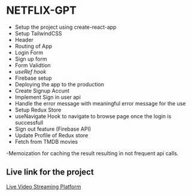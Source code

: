 
# NETFLIX-GPT

- Setup the project using create-react-app
- Setup TailwindCSS
- Header
- Routing of App
- Login Form
- Sign up form
- Form Validtion
- *useRef hook*
- Firebase setup
- Deploying the app to the production
- Create Signup Accunt
- Implement Sign in user api 
- Handle the error message with meaningful error message for the use
- Setup Redux Store
- useNavigate Hook to navigate to browse page once the login is successfull
- Sign out feature (Firebase API)
- Update Profile of Redux store
- Fetch from TMDB movies

-Memoization for caching the result resulting in not frequent api calls.


## Live link for the project

[Live Video Streaming Platform](https://video-streaming-7ed35.firebaseapp.com/)